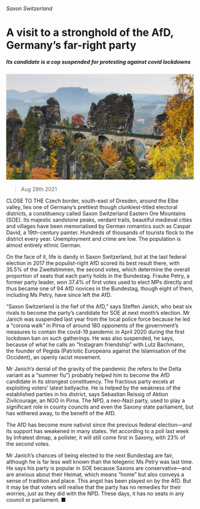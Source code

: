 ###### Saxon Switzerland

# A visit to a stronghold of the AfD, Germany’s far-right party 

##### Its candidate is a cop suspended for protesting against covid lockdowns 

![image](images/20210828_EUP003_0.jpg) 

> Aug 28th 2021 

CLOSE TO THE Czech border, south-east of Dresden, around the Elbe valley, lies one of Germany’s prettiest though clunkiest-titled electoral districts, a constituency called Saxon Switzerland Eastern Ore Mountains (SOE). Its majestic sandstone peaks, verdant trails, beautiful medieval cities and villages have been memorialised by German romantics such as Caspar David, a 19th-century painter. Hundreds of thousands of tourists flock to the district every year. Unemployment and crime are low. The population is almost entirely ethnic German.

On the face of it, life is dandy in Saxon Switzerland, but at the last federal election in 2017 the populist-right AfD scored its best result there, with 35.5% of the Zweitstimmen, the second votes, which determine the overall proportion of seats that each party holds in the Bundestag. Frauke Petry, a former party leader, won 37.4% of first votes used to elect MPs directly and thus became one of 94 AfD novices in the Bundestag, though eight of them, including Ms Petry, have since left the AfD.


“Saxon Switzerland is the fief of the AfD,” says Steffen Janich, who beat six rivals to become the party’s candidate for SOE at next month’s election. Mr Janich was suspended last year from the local police force because he led a “corona walk” in Pirna of around 180 opponents of the government’s measures to contain the covid-19 pandemic in April 2020 during the first lockdown ban on such gatherings. He was also suspended, he says, because of what he calls an “Instagram friendship” with Lutz Bachmann, the founder of Pegida (Patriotic Europeans against the Islamisation of the Occident), an openly racist movement.

Mr Janich’s denial of the gravity of the pandemic (he refers to the Delta variant as a “summer flu”) probably helped him to become the AfD candidate in its strongest constituency. The fractious party excels at exploiting voters’ latest bellyache. He is helped by the weakness of the established parties in his district, says Sebastian Reissig of Aktion Zivilcourage, an NGO in Pirna. The NPD, a neo-Nazi party, used to play a significant role in county councils and even the Saxony state parliament, but has withered away, to the benefit of the AfD.

The AfD has become more nativist since the previous federal election—and its support has weakened in many states. Yet according to a poll last week by Infratest dimap, a pollster, it will still come first in Saxony, with 23% of the second votes.

Mr Janich’s chances of being elected to the next Bundestag are fair, although he is far less well known than the telegenic Ms Petry was last time. He says his party is popular in SOE because Saxons are conservative—and are anxious about their Heimat, which means “home” but also conveys a sense of tradition and place. This angst has been played on by the AfD. But it may be that voters will realise that the party has no remedies for their worries, just as they did with the NPD. These days, it has no seats in any council or parliament. ■

